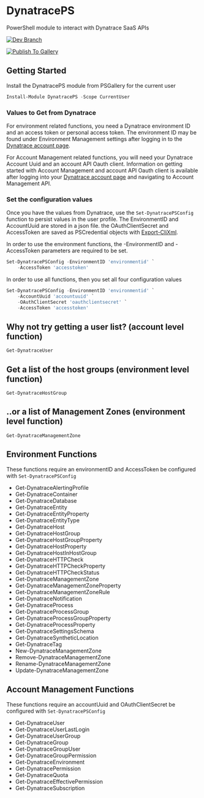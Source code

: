 # DynatracePS
PowerShell module to interact with Dynatrace SaaS APIs

[![Dev Branch](https://github.com/joeywas/DynatracePS/actions/workflows/pipeline.yml/badge.svg?branch=dev)](https://github.com/joeywas/DynatracePS/actions/workflows/pipeline.yml)

[![Publish To Gallery](https://github.com/joeywas/DynatracePS/actions/workflows/publish-to-gallery.yml/badge.svg)](https://github.com/joeywas/DynatracePS/actions/workflows/publish-to-gallery.yml)

## Getting Started

Install the DynatracePS module from PSGallery for the current user
```powershell
Install-Module DynatracePS -Scope CurrentUser
```

### Values to Get from Dynatrace

For environment related functions, you need a Dynatrace environment ID and an access token or personal access token. The environment ID may be found under Environment Management settings after logging in to the [Dynatrace account page](https://account.dynatrace.com/my/).

For Account Management related functions, you will need your Dynatrace Account Uuid and an account API Oauth client. Information on getting started with Account Management and account API Oauth client is available after logging into your [Dynatrace account page](https://account.dynatrace.com/my/) and navigating to Account Management API.

### Set the configuration values
Once you have the values from Dynatrace, use the `Set-DynatracePSConfig` function to persist values in the user profile. The EnvironmentID and AccountUuid are stored in a json file. the OAuthClientSecret and AccessToken are saved as PSCredential objects with [Export-CliXml](https://docs.microsoft.com/en-us/powershell/module/microsoft.powershell.utility/export-clixml?view=powershell-7.2).

In order to use the environment functions, the -EnvironmentID and -AccessToken parameters are required to be set.
```powershell
Set-DynatracePSConfig -EnvironmentID 'environmentid' `
    -AccessToken 'accesstoken'
```

In order to use all functions, then you set all four configuration values
```powershell
Set-DynatracePSConfig -EnvironmentID 'environmentid' `
    -AccountUuid 'accountuuid' `
    -OAuthClientSecret 'oauthclientsecret' `
    -AccessToken 'accesstoken'
```

## Why not try getting a user list? (account level function)
```
Get-DynatraceUser
```
## Get a list of the host groups (environment level function)
```
Get-DynatraceHostGroup
```
## ..or a list of Management Zones (environment level function)
```
Get-DynatraceManagementZone
```

## Environment Functions

These functions require an environmentID and AccessToken be configured with `Set-DynatracePSConfig`

- Get-DynatraceAlertingProfile
- Get-DynatraceContainer
- Get-DynatraceDatabase
- Get-DynatraceEntity
- Get-DynatraceEntityProperty
- Get-DynatraceEntityType
- Get-DynatraceHost
- Get-DynatraceHostGroup
- Get-DynatraceHostGroupProperty
- Get-DynatraceHostProperty
- Get-DynatraceHostInHostGroup
- Get-DynatraceHTTPCheck
- Get-DynatraceHTTPCheckProperty
- Get-DynatraceHTTPCheckStatus
- Get-DynatraceManagementZone
- Get-DynatraceManagementZoneProperty
- Get-DynatraceManagementZoneRule
- Get-DynatraceNotification
- Get-DynatraceProcess
- Get-DynatraceProcessGroup
- Get-DynatraceProcessGroupProperty
- Get-DynatraceProcessProperty
- Get-DynatraceSettingsSchema
- Get-DynatraceSyntheticLocation
- Get-DynatraceTag
- New-DynatraceManagementZone
- Remove-DynatraceManagementZone
- Rename-DynatraceManagementZone
- Update-DynatraceManagementZone

## Account Management Functions

These functions require an accountUuid and OAuthClientSecret be configured with `Set-DynatracePSConfig`

- Get-DynatraceUser
- Get-DynatraceUserLastLogin
- Get-DynatraceUserGroup
- Get-DynatraceGroup
- Get-DynatraceGroupUser
- Get-DynatraceGroupPermission
- Get-DynatraceEnvironment
- Get-DynatracePermission
- Get-DynatraceQuota
- Get-DynatraceEffectivePermission
- Get-DynatraceSubscription
